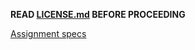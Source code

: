 
**READ [LICENSE.md](LICENSE.md) BEFORE PROCEEDING**

[Assignment specs](https://sites.ualberta.ca/~denilson/cmput391-fall-2019-programming-project-part-1.html)

